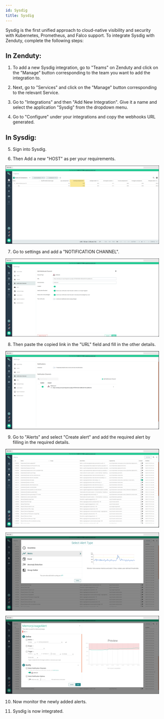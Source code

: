 ```yaml
---
id: Sysdig
title: Sysdig
---
```

Sysdig is the first unified approach to cloud-native visibility and security with Kubernetes, Prometheus, and Falco support.
To integrate Sysdig with Zenduty, complete the following steps:

## In Zenduty:

1. To add a new Sysdig integration, go to "Teams" on Zenduty and click on the "Manage" button corresponding to the team you want to add the integration to.

2. Next, go to "Services" and click on the "Manage" button corresponding to the relevant Service.

3. Go to "Integrations" and then "Add New Integration". Give it a name and select the application "Sysdig" from the dropdown menu.

4. Go to "Configure" under your integrations and copy the webhooks URL generated. 

## In Sysdig:

5. Sign into Sysdig.

6. Then Add a new "HOST" as per your requirements.

![](/img/Integrations/Sysdig/1.png)

7. Go to settings and add a "NOTIFICATION CHANNEL".

![](/img/Integrations/Sysdig/2.png)

8. Then paste the copied link in the "URL" field and fill in the other details. 

![](/img/Integrations/Sysdig/3.png)

9. Go to "Alerts" and select "Create alert" and add the required alert by filling in the required details.

![](/img/Integrations/Sysdig/4.png)

![](/img/Integrations/Sysdig/5.png)

![](/img/Integrations/Sysdig/6.png)

10. Now monitor the newly added alerts.

11. Sysdig is now integrated. 